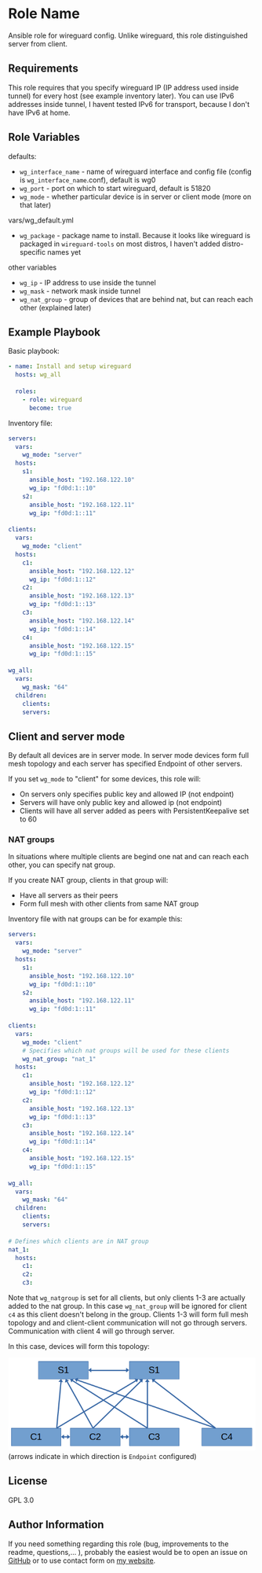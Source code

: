 # Role Name


Ansible role for wireguard config.
Unlike wireguard, this role distinguished server from client.

## Requirements

This role requires that you specify wireguard IP (IP address used inside tunnel) for every host (see example inventory later).
You can use IPv6 addresses inside tunnel, I havent tested IPv6 for transport, because I don't have IPv6 at home.


## Role Variables

defaults:
- `wg_interface_name` - name of wireguard interface and config file (config is `wg_interface_name`.conf), default is wg0
- `wg_port` - port on which to start wireguard, default is 51820
- `wg_mode` - whether particular device is in server or client mode (more on that later)

vars/wg_default.yml
- `wg_package` - package name to install. Because it looks like wireguard is packaged in `wireguard-tools` on most distros, I haven't added distro-specific names yet

other variables
- `wg_ip` - IP address to use inside the tunnel
- `wg_mask` - network mask inside tunnel
- `wg_nat_group` - group of devices that are behind nat, but can reach each other (explained later)


## Example Playbook

Basic playbook:

```yaml
- name: Install and setup wireguard
  hosts: wg_all

  roles:
    - role: wireguard
      become: true
```

Inventory file:

``` yaml
servers:
  vars:
    wg_mode: "server"
  hosts:
    s1:
      ansible_host: "192.168.122.10"
      wg_ip: "fd0d:1::10"
    s2:
      ansible_host: "192.168.122.11"
      wg_ip: "fd0d:1::11"

clients:
  vars:
    wg_mode: "client"
  hosts:
    c1:
      ansible_host: "192.168.122.12"
      wg_ip: "fd0d:1::12"
    c2:
      ansible_host: "192.168.122.13"
      wg_ip: "fd0d:1::13"
    c3:
      ansible_host: "192.168.122.14"
      wg_ip: "fd0d:1::14"
    c4:
      ansible_host: "192.168.122.15"
      wg_ip: "fd0d:1::15"

wg_all:
  vars:
    wg_mask: "64"
  children:
    clients:
    servers:
```

## Client and server mode

By default all devices are in server mode.
In server mode devices form full mesh topology and each server has specified Endpoint of other servers.

If you set `wg_mode` to "client" for some devices, this role will:
- On servers only specifies public key and allowed IP (not endpoint)
- Servers will have only public key and allowed ip (not endpoint)
- Clients will have all server added as peers with PersistentKeepalive set to 60

### NAT groups

In situations where multiple clients are begind one nat and can reach each other, you can specify nat group.

If you create NAT group, clients in that group will:
- Have all servers as their peers
- Form full mesh with other clients from same NAT group

Inventory file with nat groups can be for example this:

``` yaml
servers:
  vars:
    wg_mode: "server"
  hosts:
    s1:
      ansible_host: "192.168.122.10"
      wg_ip: "fd0d:1::10"
    s2:
      ansible_host: "192.168.122.11"
      wg_ip: "fd0d:1::11"

clients:
  vars:
    wg_mode: "client"
    # Specifies which nat groups will be used for these clients
    wg_nat_group: "nat_1"
  hosts:
    c1:
      ansible_host: "192.168.122.12"
      wg_ip: "fd0d:1::12"
    c2:
      ansible_host: "192.168.122.13"
      wg_ip: "fd0d:1::13"
    c3:
      ansible_host: "192.168.122.14"
      wg_ip: "fd0d:1::14"
    c4:
      ansible_host: "192.168.122.15"
      wg_ip: "fd0d:1::15"

wg_all:
  vars:
    wg_mask: "64"
  children:
    clients:
    servers:

# Defines which clients are in NAT group
nat_1:
  hosts:
    c1:
    c2:
    c3:
```

Note that `wg_natgroup` is set for all clients, but only clients 1-3 are actually added to the nat group.
In this case `wg_nat_group` will be ignored for client `c4` as this client doesn't belong in the group.
Clients 1-3 will form full mesh topology and and client-client communication will not go through servers.
Communication with client 4 will go through server.

In this case, devices will form this topology:

![uml of packets](nat-example.png)
(arrows indicate in which direction is `Endpoint` configured)

## License

GPL 3.0

## Author Information

If you need something regarding this role (bug, improvements to the readme, questions,... ), probably the easiest would be to open an issue on [GitHub](https://github.com/Mearsu/ansible-role-wireguard) or to use contact form on [my website](https://www.matej-vrba.com/en).
